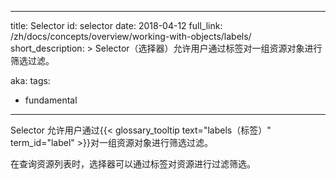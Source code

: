<!--

---
title: Selector
id: selector
date: 2018-04-12
full_link: /docs/concepts/overview/working-with-objects/labels/
short_description: >
  Allows users to filter a list of resources based on labels.

aka: 
tags:
- fundamental
---
-->


---
title: Selector
id: selector
date: 2018-04-12
full_link: /zh/docs/concepts/overview/working-with-objects/labels/
short_description: >
  Selector（选择器）允许用户通过标签对一组资源对象进行筛选过滤。

aka: 
tags:
- fundamental
---

<!--
 Allows users to filter a list of resources based on {{< glossary_tooltip text="labels" term_id="label" >}}.
-->

Selector 允许用户通过{{< glossary_tooltip text="labels（标签）" term_id="label" >}}对一组资源对象进行筛选过滤。

<!--more--> 

<!--
Selectors are applied when querying lists of resources to filter them by labels.
-->

在查询资源列表时，选择器可以通过标签对资源进行过滤筛选。

